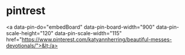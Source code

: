 # pintrest
&lt;a data-pin-do="embedBoard" data-pin-board-width="900" data-pin-scale-height="120" data-pin-scale-width="115" href="https://www.pinterest.com/katyannherring/beautiful-messes-devotionals/">&lt;/a>
